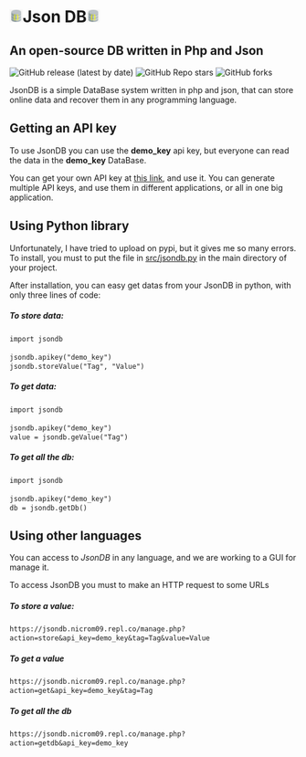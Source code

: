 # <img src="https://github.com/Nicrom098195/JsonDB/blob/main/JsonDB.png?raw=true" alt="Logo" width="23px"/>Json DB<img src="https://github.com/Nicrom098195/JsonDB/blob/main/JsonDB.png?raw=true" alt="Logo" width="23px"/>
## An open-source DB written in Php and Json

![GitHub release (latest by date)](https://img.shields.io/github/v/release/Nicrom098195/JsonDB)
![GitHub Repo stars](https://img.shields.io/github/stars/Nicrom098195/JsonDB?style=social)
![GitHub forks](https://img.shields.io/github/forks/Nicrom098195/JsonDB?style=social)

JsonDB is a simple DataBase system written in php and json, that can store online data and recover them in any programming language.

## Getting an API key

To use JsonDB you can use the **demo_key** api key, but everyone can read the data in the **demo_key** DataBase.

You can get your own API key at [this link](https://jsondb.nicrom09.repl.co/), and use it.
You can generate multiple API keys, and use them in different applications, or all in one big application.

## Using Python library

Unfortunately, I have tried to upload on pypi, but it gives me so many errors.
To install, you must to put the file in [src/jsondb.py](https://github.com/Nicrom098195/JsonDB/blob/main/src/jsondb.py) in the main directory of your project.

After installation, you can easy get datas from your JsonDB in python, with only three lines of code:

##### To store data:

    import jsondb
    
    jsondb.apikey("demo_key")
    jsondb.storeValue("Tag", "Value")

##### To get data:

    import jsondb 

    jsondb.apikey("demo_key")
    value = jsondb.geValue("Tag")


##### To get all the db:

    import jsondb

    jsondb.apikey("demo_key")
    db = jsondb.getDb()

## Using other languages

You can access to *JsonDB* in any language, and we are working to a GUI for manage it.

To access JsonDB you must to make an HTTP request to some URLs

##### To store a value:

    https://jsondb.nicrom09.repl.co/manage.php?action=store&api_key=demo_key&tag=Tag&value=Value

##### To get a value

    https://jsondb.nicrom09.repl.co/manage.php?action=get&api_key=demo_key&tag=Tag

##### To get all the db

    https://jsondb.nicrom09.repl.co/manage.php?action=getdb&api_key=demo_key
